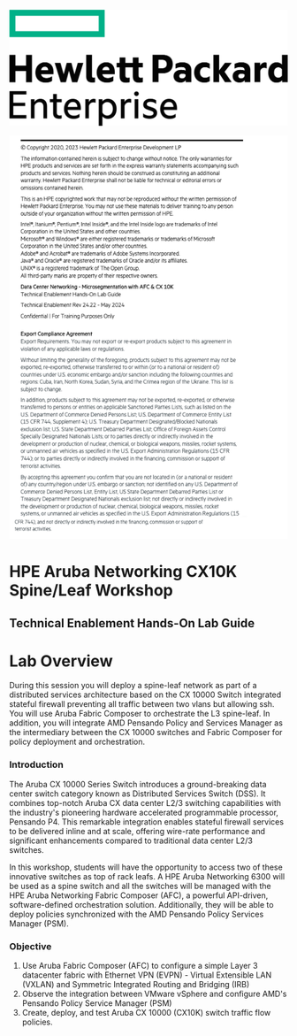 ![Lab Overview](images/hpe-logo2.svg)

![Disclosure](images/disclose.png)


<h1>HPE Aruba Networking CX10K Spine/Leaf Workshop</h1>

<h2>Technical Enablement Hands-On Lab Guide</h2>

# Lab Overview
During this session you will deploy a spine-leaf network as part of a distributed services architecture based on the CX 10000 Switch integrated stateful firewall preventing all traffic between two vlans but allowing ssh. You will use Aruba Fabric Composer to orchestrate the L3 spine-leaf. In addition, you will integrate AMD Pensando Policy and Services Manager as the intermediary between the CX 10000 switches and Fabric Composer for policy deployment and orchestration.

### Introduction  
The Aruba CX 10000 Series Switch introduces a ground-breaking data center switch category known as Distributed Services Switch (DSS). It combines top-notch Aruba CX data center L2/3 switching capabilities with the industry's pioneering hardware accelerated programmable processor, Pensando P4. This remarkable integration enables stateful firewall services to be delivered inline and at scale, offering wire-rate performance and significant enhancements compared to traditional data center L2/3 switches.  

In this workshop, students will have the opportunity to access two of these innovative switches as top of rack leafs. A HPE Aruba Networking 6300 will be used as a spine switch and all the switches will be managed with the HPE Aruba Networking Fabric Composer (AFC), a powerful API-driven, software-defined orchestration solution. Additionally, they will be able to deploy policies synchronized with the AMD Pensando Policy Services Manager (PSM).  

### Objective
1. Use Aruba Fabric Composer (AFC) to configure a simple Layer 3 datacenter fabric with Ethernet VPN (EVPN) - Virtual Extensible LAN (VXLAN) and Symmetric Integrated Routing and Bridging (IRB) 
2. Observe the integration between VMware vSphere and configure AMD's Pensando Policy Service Manager (PSM) 
3. Create, deploy, and test Aruba CX 10000 (CX10K) switch traffic flow policies. 

